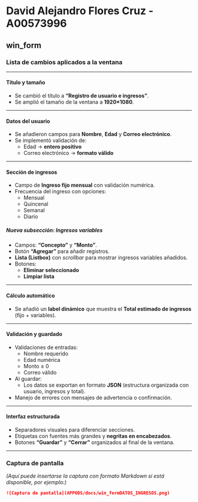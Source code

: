 # David Alejandro Flores Cruz - A00573996

## win_form

### Lista de cambios aplicados a la ventana

---

#### Título y tamaño
- Se cambió el título a **“Registro de usuario e ingresos”**.
- Se amplió el tamaño de la ventana a **1920×1080**.

---

#### Datos del usuario
- Se añadieron campos para **Nombre**, **Edad** y **Correo electrónico**.
- Se implementó validación de:
  - Edad → **entero positivo**
  - Correo electrónico → **formato válido**

---

#### Sección de ingresos
- Campo de **Ingreso fijo mensual** con validación numérica.
- Frecuencia del ingreso con opciones:
  - Mensual
  - Quincenal
  - Semanal
  - Diario

##### Nueva subsección: Ingresos variables
- Campos: **“Concepto”** y **“Monto”**.
- Botón **“Agregar”** para añadir registros.
- **Lista (Listbox)** con *scrollbar* para mostrar ingresos variables añadidos.
- Botones:
  - **Eliminar seleccionado**
  - **Limpiar lista**

---

#### Cálculo automático
- Se añadió un **label dinámico** que muestra el **Total estimado de ingresos** (fijo + variables).

---

#### Validación y guardado
- Validaciones de entradas:
  - Nombre requerido
  - Edad numérica
  - Monto ≥ 0
  - Correo válido
- Al guardar:
  - Los datos se exportan en formato **JSON** (estructura organizada con usuario, ingresos y total).
- Manejo de errores con mensajes de advertencia o confirmación.

---

#### Interfaz estructurada
- Separadores visuales para diferenciar secciones.
- Etiquetas con fuentes más grandes y **negritas en encabezados**.
- Botones **“Guardar”** y **“Cerrar”** organizados al final de la ventana.

---

### Captura de pantalla
*(Aquí puede insertarse la captura con formato Markdown si está disponible, por ejemplo:)*

```markdown
![Captura de pantalla](APPODS/docs/win_formDATOS_INGRESOS.png)

